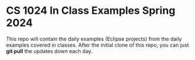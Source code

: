 # CS 1024 In Class Examples Spring 2024

This repo will contain the daily examples (Eclipse projects) from the daily examples covered in classes.  After the initial clone of this repo, you can just **git pull** the updates down each day.

